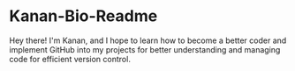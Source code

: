 # Kanan-Bio-Readme
Hey there! I'm Kanan, and I hope to learn how to become a better coder and implement GitHub into my projects for better understanding and managing code for efficient version control.
